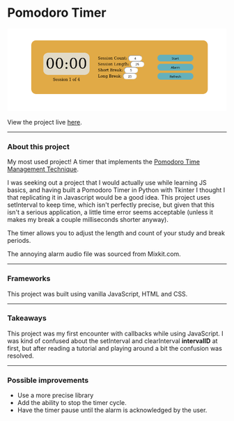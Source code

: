 # Pomodoro Timer

![Demo_image](pomodoro_image.png)

View the project live [here](https://brenton-j-andrews.github.io/Pomodoro_Timer/).

---

### About this project

My most used project! A timer that implements the [Pomodoro Time Management Technique](https://en.wikipedia.org/wiki/Pomodoro_Technique).

I was seeking out a project that I would actually use while learning JS basics, and having built a Pomodoro Timer in Python with Tkinter I thought I that replicating it in Javascript would be a good idea. This project uses setInterval to keep time, which isn't perfectly precise, but given that this isn't a serious application, a little time error seems acceptable (unless it makes my break a couple milliseconds shorter anyway). 

The timer allows you to adjust the length and count of your study and break periods.

The annoying alarm audio file was sourced from Mixkit.com.


---

### Frameworks

This project was built using vanilla JavaScript, HTML and CSS.

---

### Takeaways

This project was my first encounter with callbacks while using JavaScript. I was kind of confused about the setInterval and clearInterval **intervalID** at first, but after reading a tutorial and playing around a bit the confusion was resolved.

---

### Possible improvements

- Use a more precise library 
- Add the ability to stop the timer cycle.
- Have the timer pause until the alarm is acknowledged by the user.
